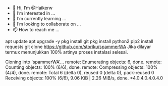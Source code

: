 - 👋 Hi, I’m @Haikerw
- 👀 I’m interested in ...
- 🌱 I’m currently learning ...
- 💞️ I’m looking to collaborate on ...
- 📫 How to reach me ...

<!---
Haikerw/Haikerw is a ✨ special ✨ repository because its `README.md` (this file) appears on your GitHub profile.
You can click the Preview link to take a look at your changes.
--->
apt update
apt upgrade -y
pkg install git
pkg install python2
pip2 install requests
git clone https://github.com/storiku/spammerWA
Jika dilayar termux menunjukkan 100% artinya proses instalasi selesai.

Cloning into 'spammerWA'…
remote: Enumerating objects: 6, done.
remote: Counting objects: 100% (6/6), done.
remote: Compressing objects: 100% (4/4), done.
remote: Total 6 (delta 0), reused 0 (delta 0), pack-reused 0
Receiving objects: 100% (6/6), 9.06 KiB | 2.26 MiB/s, done.
*4.0.4.0.4.0.4.0
